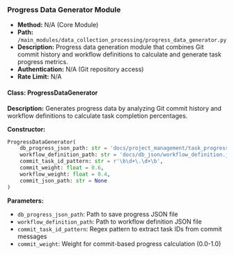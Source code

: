 ### Progress Data Generator Module

- **Method:** N/A (Core Module)
- **Path:** `/main_modules/data_collection_processing/progress_data_generator.py`
- **Description:** Progress data generation module that combines Git commit history and workflow definitions to calculate and generate task progress metrics.
- **Authentication:** N/A (Git repository access)
- **Rate Limit:** N/A

#### Class: ProgressDataGenerator

**Description:** Generates progress data by analyzing Git commit history and workflow definitions to calculate task completion percentages.

**Constructor:**
```python
ProgressDataGenerator(
    db_progress_json_path: str = 'docs/project_management/task_progress.json',
    workflow_definition_path: str = 'docs/db_json/workflow_definition.json',
    commit_task_id_pattern: str = r'\b\d+\.\d+\b',
    commit_weight: float = 0.6,
    workflow_weight: float = 0.4,
    commit_json_path: str = None
)
```

**Parameters:**
- `db_progress_json_path`: Path to save progress JSON file
- `workflow_definition_path`: Path to workflow definition JSON file
- `commit_task_id_pattern`: Regex pattern to extract task IDs from commit messages
- `commit_weight`: Weight for commit-based progress calculation (0.0-1.0)
